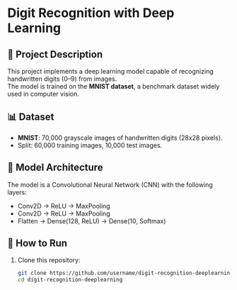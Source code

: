 # Digit Recognition with Deep Learning

## 🎯 Project Description
This project implements a deep learning model capable of recognizing handwritten digits (0–9) from images.  
The model is trained on the **MNIST dataset**, a benchmark dataset widely used in computer vision.

## 📊 Dataset
- **MNIST**: 70,000 grayscale images of handwritten digits (28x28 pixels).
- Split: 60,000 training images, 10,000 test images.

## 🧠 Model Architecture
The model is a Convolutional Neural Network (CNN) with the following layers:
- Conv2D → ReLU → MaxPooling
- Conv2D → ReLU → MaxPooling
- Flatten → Dense(128, ReLU) → Dense(10, Softmax)

## 🚀 How to Run
1. Clone this repository:
   ```bash
   git clone https://github.com/username/digit-recognition-deeplearning.git
   cd digit-recognition-deeplearning
